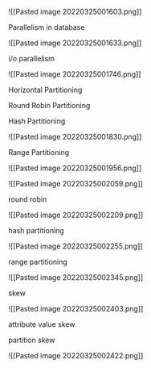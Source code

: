 ![[Pasted image 20220325001603.png]]

Parallelism in database

![[Pasted image 20220325001633.png]]

i/o parallelism

![[Pasted image 20220325001746.png]]

Horizontal Partitioning

Round Robin Partitioning

Hash Partitioning

![[Pasted image 20220325001830.png]]

Range Partitioning

![[Pasted image 20220325001956.png]]

![[Pasted image 20220325002059.png]]

round robin

![[Pasted image 20220325002209.png]]

hash partitioning

![[Pasted image 20220325002255.png]]

range partitioning

![[Pasted image 20220325002345.png]]

skew

![[Pasted image 20220325002403.png]]

attribute value skew

partition skew

![[Pasted image 20220325002422.png]]


